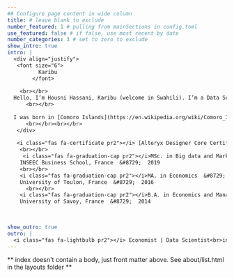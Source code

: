 ```yaml
---
## Configure page content in wide column
title: # leave blank to exclude
number_featured: 1 # pulling from mainSections in config.toml
use_featured: false # if false, use most recent by date
number_categories: 3 # set to zero to exclude
show_intro: true
intro: |
  <div align="justify">
   <font size="6">
          Karibu
        </font>
 
    <br></br>
  Hello, I’m Housni Hassani, Karibu (welcome in Swahili). I’m a Data Scientist | Economist and R addicts, passionate about Sport and Nature. I use scientific methods, process and algorithms to extract knowledge and insights from data. Some topics of interest but aren’t limited to Data Analytics, Machine Learning, NLP, Marketing, Economics (Small Island developing states). I also love teaching mathematics and statics.
      <br></br>
      
  I was born in [Comoro Islands](https://en.wikipedia.org/wiki/Comoro_Islands), grew up in France and, currently living in Sydney, Australia. In my free time, you can find in an outdoor gym doing calisthenics, on the beach or in a park doing slackline or reading a book.    
      <br></br><br></br>
   </div>
     
   <i class="fas fa-certificate pr2"></i> [Alteryx Designer Core Certification](https://www.credly.com/badges/2465360b-41e7-4fa7-bd71-36760be73233/public_url) &#8729;  Alteryx  &#8729;  2022</i>
    <br></br>
     <i class="fas fa-graduation-cap pr2"></i>MSc. in Big data and Marketing manager  &#8729;
    INSEEC Business School, France  &#8729;  2019
    <br></br>
    <i class="fas fa-graduation-cap pr2"></i>MA. in Economics  &#8729;
    University of Toulon, France  &#8729;  2016
      <br></br>
    <i class="fas fa-graduation-cap pr2"></i>B.A. in Economics and Management  &#8729;
    University of Savoy, France  &#8729;  2014

    
  
show_outro: true
outro: |
  <i class="fas fa-lightbulb pr2"></i> Economist | Data Scientist<br>interested in all things data 
---
```


** index doesn't contain a body, just front matter above.
See about/list.html in the layouts folder **

